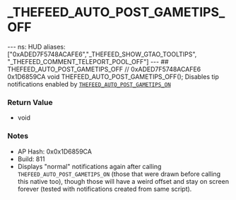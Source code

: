 # _THEFEED_AUTO_POST_GAMETIPS_OFF

--- ns: HUD aliases: ["0xADED7F5748ACAFE6","_THEFEED_SHOW_GTAO_TOOLTIPS", "_THEFEED_COMMENT_TELEPORT_POOL_OFF"] --- ## THEFEED_AUTO_POST_GAMETIPS_OFF  // 0xADED7F5748ACAFE6 0x1D6859CA void THEFEED_AUTO_POST_GAMETIPS_OFF();  Disables tip notifications enabled by [`THEFEED_AUTO_POST_GAMETIPS_ON`](#_0x56C8B608CFD49854)

### Return Value
* void

### Notes
* AP Hash: 0x0x1D6859CA
* Build: 811
* Displays "normal" notifications again after calling `THEFEED_AUTO_POST_GAMETIPS_ON` (those that were drawn before calling this native too), though those will have a weird offset and stay on screen forever (tested with notifications created from same script).

